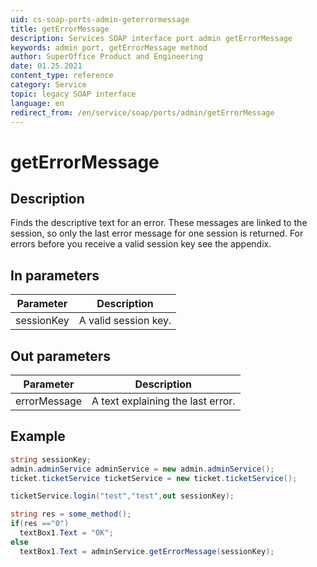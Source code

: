 ```yaml
---
uid: cs-soap-ports-admin-geterrormessage
title: getErrorMessage
description: Services SOAP interface port admin getErrorMessage
keywords: admin port, getErrorMessage method
author: SuperOffice Product and Engineering
date: 01.25.2021
content_type: reference
category: Service
topic: legacy SOAP interface
language: en
redirect_from: /en/service/soap/ports/admin/getErrorMessage
---
```


# getErrorMessage

## Description

Finds the descriptive text for an error. These messages are linked to the session, so only the last error message for one session is returned. For errors before you receive a valid session key see the appendix.

## In parameters

| Parameter | Description |
|---|---|
| sessionKey | A valid session key. |

## Out parameters

| Parameter | Description |
|---|---|
| errorMessage | A text explaining the last error. |

## Example

```csharp
string sessionKey;
admin.adminService adminService = new admin.adminService();
ticket.ticketService ticketService = new ticket.ticketService();

ticketService.login("test","test",out sessionKey);

string res = some_method();
if(res =="0")
  textBox1.Text = "OK";
else
  textBox1.Text = adminService.getErrorMessage(sessionKey);
```

<!-- Referenced links -->
